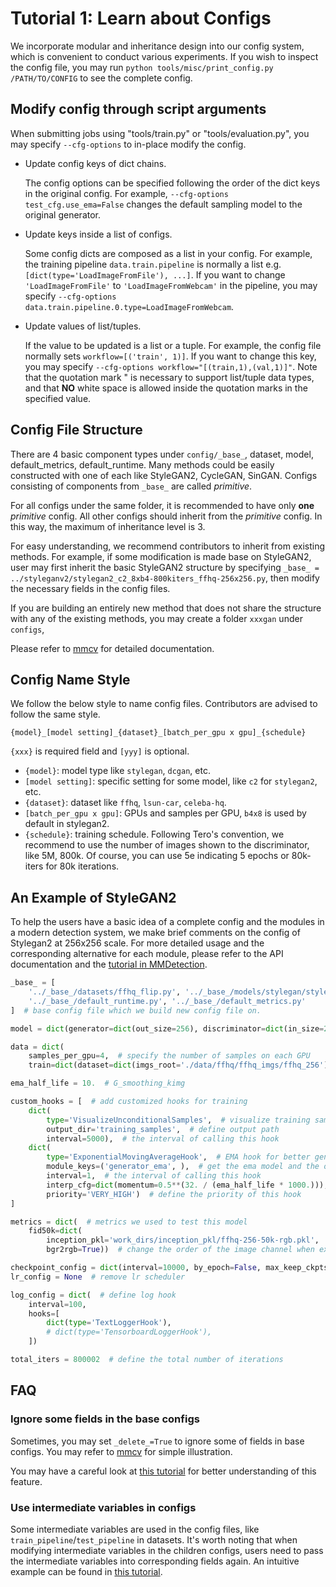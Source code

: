 # Tutorial 1: Learn about Configs

We incorporate modular and inheritance design into our config system, which is convenient to conduct various experiments.
If you wish to inspect the config file, you may run `python tools/misc/print_config.py /PATH/TO/CONFIG` to see the complete config.

## Modify config through script arguments

When submitting jobs using "tools/train.py" or "tools/evaluation.py", you may specify `--cfg-options` to in-place modify the config.

- Update config keys of dict chains.

  The config options can be specified following the order of the dict keys in the original config.
  For example, `--cfg-options test_cfg.use_ema=False` changes the default sampling model to the original generator.

- Update keys inside a list of configs.

  Some config dicts are composed as a list in your config. For example, the training pipeline `data.train.pipeline` is normally a list
  e.g. `[dict(type='LoadImageFromFile'), ...]`. If you want to change `'LoadImageFromFile'` to `'LoadImageFromWebcam'` in the pipeline,
  you may specify `--cfg-options data.train.pipeline.0.type=LoadImageFromWebcam`.

- Update values of list/tuples.

  If the value to be updated is a list or a tuple. For example, the config file normally sets `workflow=[('train', 1)]`. If you want to
  change this key, you may specify `--cfg-options workflow="[(train,1),(val,1)]"`. Note that the quotation mark " is necessary to
  support list/tuple data types, and that **NO** white space is allowed inside the quotation marks in the specified value.

## Config File Structure

There are 4 basic component types under `config/_base_`, dataset, model, default_metrics, default_runtime.
Many methods could be easily constructed with one of each like StyleGAN2, CycleGAN, SinGAN.
Configs consisting of components from `_base_` are called _primitive_.

For all configs under the same folder, it is recommended to have only **one** _primitive_ config. All other configs should inherit from the _primitive_ config. In this way, the maximum of inheritance level is 3.

For easy understanding, we recommend contributors to inherit from existing methods.
For example, if some modification is made base on StyleGAN2, user may first inherit the basic StyleGAN2 structure by specifying `_base_ = ../styleganv2/stylegan2_c2_8xb4-800kiters_ffhq-256x256.py`, then modify the necessary fields in the config files.

If you are building an entirely new method that does not share the structure with any of the existing methods, you may create a folder `xxxgan` under `configs`,

Please refer to [mmcv](https://mmcv.readthedocs.io/en/latest/utils.html#config) for detailed documentation.

## Config Name Style

We follow the below style to name config files. Contributors are advised to follow the same style.

```
{model}_[model setting]_{dataset}_[batch_per_gpu x gpu]_{schedule}
```

`{xxx}` is required field and `[yyy]` is optional.

- `{model}`: model type like `stylegan`, `dcgan`, etc.
- `[model setting]`: specific setting for some model, like `c2` for `stylegan2`, etc.
- `{dataset}`: dataset like `ffhq`, `lsun-car`, `celeba-hq`.
- `[batch_per_gpu x gpu]`: GPUs and samples per GPU, `b4x8` is used by default in stylegan2.
- `{schedule}`: training schedule. Following Tero's convention, we recommend to use the number of images shown to the discriminator, like 5M, 800k. Of course, you can use 5e indicating 5 epochs or 80k-iters for 80k iterations.

## An Example of StyleGAN2

To help the users have a basic idea of a complete config and the modules in a modern detection system,
we make brief comments on the config of Stylegan2 at 256x256 scale.
For more detailed usage and the corresponding alternative for each module, please refer to the API documentation and the [tutorial in MMDetection](https://github.com/open-mmlab/mmdetection/blob/master/docs/en/tutorials/config.md).

```python
_base_ = [
    '../_base_/datasets/ffhq_flip.py', '../_base_/models/stylegan/stylegan2_base.py',
    '../_base_/default_runtime.py', '../_base_/default_metrics.py'
]  # base config file which we build new config file on.

model = dict(generator=dict(out_size=256), discriminator=dict(in_size=256))  # update the `out_size` and `in_size` arguments.

data = dict(
    samples_per_gpu=4,  # specify the number of samples on each GPU
    train=dict(dataset=dict(imgs_root='./data/ffhq/ffhq_imgs/ffhq_256')))  # provide root path for dataset

ema_half_life = 10.  # G_smoothing_kimg

custom_hooks = [  # add customized hooks for training
    dict(
        type='VisualizeUnconditionalSamples',  # visualize training samples for GANs
        output_dir='training_samples',  # define output path
        interval=5000),  # the interval of calling this hook
    dict(
        type='ExponentialMovingAverageHook',  # EMA hook for better generator
        module_keys=('generator_ema', ),  # get the ema model and the original model should be named as `generator`
        interval=1,  # the interval of calling this hook
        interp_cfg=dict(momentum=0.5**(32. / (ema_half_life * 1000.))),  # args for updating params for ema model
        priority='VERY_HIGH')  # define the priority of this hook
]

metrics = dict(  # metrics we used to test this model
    fid50k=dict(
        inception_pkl='work_dirs/inception_pkl/ffhq-256-50k-rgb.pkl',  # provide the inception pkl for FID
        bgr2rgb=True))  # change the order of the image channel when extracting inception features

checkpoint_config = dict(interval=10000, by_epoch=False, max_keep_ckpts=30)  # define checkpoint hook
lr_config = None  # remove lr scheduler

log_config = dict(  # define log hook
    interval=100,
    hooks=[
        dict(type='TextLoggerHook'),
        # dict(type='TensorboardLoggerHook'),
    ])

total_iters = 800002  # define the total number of iterations

```

## FAQ

### Ignore some fields in the base configs

Sometimes, you may set `_delete_=True` to ignore some of fields in base configs.
You may refer to [mmcv](https://mmcv.readthedocs.io/en/latest/utils.html#inherit-from-base-config-with-ignored-fields) for simple illustration.

You may have a careful look at [this tutorial](https://github.com/open-mmlab/mmdetection/blob/master/docs/en/tutorials/config.md) for better understanding of this feature.

### Use intermediate variables in configs

Some intermediate variables are used in the config files, like `train_pipeline`/`test_pipeline` in datasets.
It's worth noting that when modifying intermediate variables in the children configs, users need to pass the intermediate variables into corresponding fields again. An intuitive example can be found in [this tutorial](https://github.com/open-mmlab/mmdetection/blob/master/docs/tutorials/config.md).
